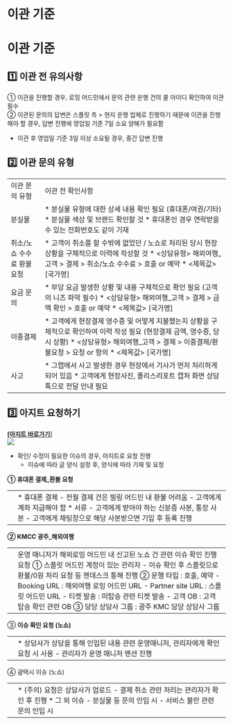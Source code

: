 # 이관 기준

**이관 기준**
=========

**1️⃣ 이관 전 유의사항**
-----------------

① 이관을 진행할 경우, 로밍 어드민에서 문의 관련 운행 건의 콜 아이디 확인하여 이관 필수  
② 이관된 문의의 답변은 스플릿 측 > 현지 운행 업체로 진행하기 때문에 이관을 진행해야 할 경우, 답변 진행에 영업일 기준 7일 소요 양해가 필요함

* 이관 후 영업일 기준 3일 이상 소요될 경우, 중간 답변 진행

**2️⃣ 이관 문의 유형**
----------------

|  |  |
| --- | --- |
| 이관 문의 유형 | 이관 전 확인사항 |
| 분실물 | * 분실물 유형에 대한 상세 내용 확인 필요 (휴대폰/여권/기타) * 분실물 색상 및 브랜드 확인할 것 * 휴대폰인 경우 연락받을 수 있는 전화번호도 같이 기재 |
| 취소/노쇼 수수료 환불 요청 | * 고객이 취소를 할 수밖에 없었던 / 노쇼로 처리된 당시 현장 상황을 구체적으로 이력에 작성할 것 * <상담유형> 해외여행\_고객 > 결제 > 취소/노쇼 수수료 > 호출 or 예약 * <제목값> [국가명] |
| 요금 문의 | * 부당 요금 발생한 상황 및 내용 구체적으로 확인 필요 (고객의 니즈 파악 필수) * <상담유형> 해외여행\_고객 > 결제 > 금액 확인 > 호출 or 예약 * <제목값> [국가명] |
| 이중결제 | * 고객에게 현장결제 영수증 및 어떻게 지불했는지 상황을 구체적으로 확인하여 이력 작성 필요 (현장결제 금액, 영수증, 당시 상황) * <상담유형> 해외여행\_고객 > 결제 > 이중결제/환불요청 > 요청 or 항의 * <제목값> [국가명] |
| 사고 | * 그랩에서 사고 발생한 경우 현장에서 기사가 먼저 처리하게 되어 있음 * 고객에게 현장사진, 폴리스리포트 캡처 화면 상담 톡으로 전달 안내 필요 |

**3️⃣ 아지트 요청하기**
----------------

[**[아지트 바로가기**]](https://ext.agit.in/g/300028814/wall)  
![](https://kakaomobilitysupport.zendesk.com/hc/article_attachments/35423637132569)

* 확인/ 수정이 필요한 이슈의 경우, 아지트로 요청 진행  
  - 이슈에 따라 글 양식 설정 후, 양식에 따라 기재 및 요청

**① 휴대폰 결제\_환불 요청**

|  |  |
| --- | --- |
|  | * 휴대폰 결제 - 전월 결제 건은 빌링 어드민 내 환불 어려움 - 고객에게 계좌 지급해야 함 * 서류 - 고객에게 받아야 하는 신분증 사본, 통장 사본 - 고객에게 채팅창으로 해당 사본받으면 기입 후 등록 진행 |

**② KMCC 광주\_해외여행**

|  |  |
| --- | --- |
|  | 운영 매니저가 해외로밍 어드민 내 신고된 노쇼 건 관련 이슈 확인 진행 요청  ① 스플릿 어드민 계정이 있는 관리자 - 이슈 확인 후 스플릿으로 환불/0원 처리 요청 등 젠데스크 통해 진행 ② 운행 타입 : 호출, 예약 - Booking URL : 해외여행 로밍 어드민 URL - Partner site URL : 스플릿 어드민 URL - 티켓 발송 : 미탑승 관련 티켓 발송 - 고객 OB : 고객 탑승 확인 관련 OB ③ 담당 상담사 그룹 : 광주 KMC 담당 상담사 그룹 |

③ **이슈 확인 요청 (노쇼)**

|  |  |
| --- | --- |
|  | * 상담사가 상담을 통해 인입된 내용 관련 운영매니저, 관리자에게 확인 요청 시 사용 - 관리자가 운영 매니저 멘션 진행 |

④ 괌택시 이슈 (노쇼)

|  |  |
| --- | --- |
|  | * (주의) 요청은 상담사가 업로드 - 결제 취소 관련 처리는 관리자가 확인 후 진행 * 그 외 이슈 - 분실물 등 문의 인입 시 - 서비스 불만 관련 문의 인입 시 |